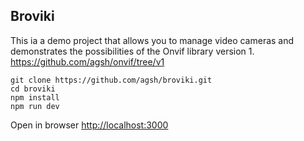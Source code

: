 ## Broviki

This ia a demo project that allows you to manage video cameras 
and demonstrates the possibilities of the Onvif library version 1.
https://github.com/agsh/onvif/tree/v1

```shell
git clone https://github.com/agsh/broviki.git
cd broviki
npm install
npm run dev
```

Open in browser [http://localhost:3000](http://localhost:3000)